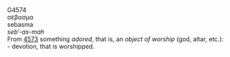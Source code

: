 <body>
  <p>G4574<br>  σέβασμα  <br> sebasma  <br><i>seb‘-as-mah </i><br>From <a href="g4573.htm">4573</a>  something <i>adored</i>, that is, an <i>object</i> <i>of</i> <i>worship</i> (god, altar, etc.): - devotion, that is worshipped.<br></p>
 </body>